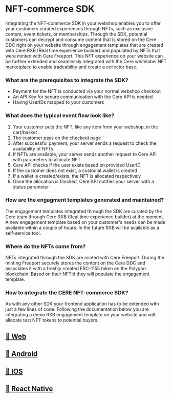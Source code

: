 # NFT-commerce SDK

Integrating the NFT-commerce SDK in your webshop enables you to offer your customers curated experiences through NFTs, such as exclusive content, event tickets, or memberships. Through the SDK, potential customers can decrypt and consume content that is stored on the Cere DDC right on your website through engagement templates that are created with Cere RXB (Real time experience builder) and populated by NFTs that were minted with Cere Freeport. This NFT experience on your website can be further extended and seamlessly integrated with the Cere whitelabel NFT marketplace to enable tradeability and create a collector base.

### What are the prerequisites to integrate the SDK?

- Payment for the NFT is conducted via your normal webshop checkout
- An API Key for secure communication with the Cere API is needed
- Having UserIDs mapped to your customers

### What does the typical event flow look like?

1. Your customer puts the NFT, like any item from your webshop, in the cart/basket
2. The customer pays on the checkout page
3. After successful payment, your server sends a request to check the availability of NFTs
4. If NFTs are available, your server sends another request to Cere API with parameters to allocate NFT
5. Cere API checks if the user exists based on provided UserID
6. If the customer does not exist, a custodial wallet is created
7. If a wallet is created/exists, the NFT is allocated respectively
8. Once the allocation is finished, Cere API notifies your server with a status parameter

### How are the engagment templates generated and maintained?

The engagement templates integrated through the SDK are curated by the Cere team through Cere RXB (Real time experience builder) at the moment. A new engagement template based on your customer's needs can be made available within a couple of hours. In the future RXB will be available as a self-service tool.

### Where do the NFTs come from?

NFTs integrated through the SDK are minted with Cere Freeport. During the minting Freeport securely stores the content on the Cere DDC and associates it with a freshly created ERC-1155 token on the Polygon blockchain. Based on their NFTid they will populate the engagement template.

### How to integrate the CERE NFT-commerce SDK?

As with any other SDK your frontend application has to be extended with just a few lines of code. Following the documentation below you are integrating a demo RXB engagement template on your website and will allocate test NFT tokens to potential buyers.

## [📓 Web](web-sdk.md)
## [📗 Android](android-sdk.md)
## [📙 IOS](ios-sdk.md)
## [📘 React Native](react-native-sdk.md)
